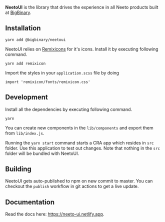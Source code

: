 **NeetoUI** is the library that drives the experience in all Neeto products built at [BigBinary](https://www.bigbinary.com).

## Installation

```
yarn add @bigbinary/neetoui
```

NeetoUI relies on [Remixicons](https://remixicon.com/) for it's icons.
Install it by executing following command.

```
yarn add remixicon
```

Import the styles in your `application.scss` file by doing

```
import 'remixicon/fonts/remixicon.css'
```

## Development

Install all the dependencies by executing following command.

```
yarn
```

You can create new components in the `lib/components` and export them from `lib/index.js`.

Running the `yarn start` command starts a CRA app which resides in `src` folder. Use this application to test out changes. Note that nothing in the `src` folder will be bundled with NeetoUI.

## Building

NeetoUI gets auto-published to npm on new commit to master. You can checkout the `publish` workflow in git actions to get a live update.

## Documentation

Read the docs here: https://neeto-ui.netlify.app.

